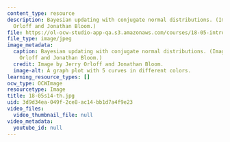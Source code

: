 ```yaml
---
content_type: resource
description: Bayesian updating with conjugate normal distributions. (Image by Jerry
  Orloff and Jonathan Bloom.)
file: https://ol-ocw-studio-app-qa.s3.amazonaws.com/courses/18-05-introduction-to-probability-and-statistics-spring-2014/3d9d34ea049f2ce8ac14bb1d7a4f9e23_18-05s14-th.jpg
file_type: image/jpeg
image_metadata:
  caption: Bayesian updating with conjugate normal distributions. (Image by Jerry
    Orloff and Jonathan Bloom.)
  credit: Image by Jerry Orloff and Jonathan Bloom.
  image-alt: A graph plot with 5 curves in different colors.
learning_resource_types: []
ocw_type: OCWImage
resourcetype: Image
title: 18-05s14-th.jpg
uid: 3d9d34ea-049f-2ce8-ac14-bb1d7a4f9e23
video_files:
  video_thumbnail_file: null
video_metadata:
  youtube_id: null
---
```

